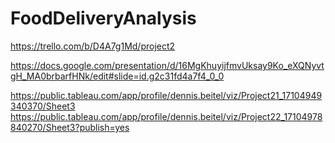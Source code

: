 # FoodDeliveryAnalysis


https://trello.com/b/D4A7g1Md/project2

https://docs.google.com/presentation/d/16MgKhuyijfmvUksay9Ko_eXQNyvtgH_MA0brbarfHNk/edit#slide=id.g2c31fd4a7f4_0_0

https://public.tableau.com/app/profile/dennis.beitel/viz/Project21_17104949340370/Sheet3
https://public.tableau.com/app/profile/dennis.beitel/viz/Project22_17104978840270/Sheet3?publish=yes
